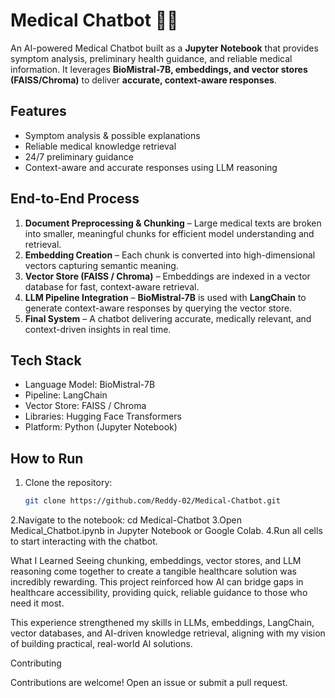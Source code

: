 # Medical Chatbot 🤖💊

An AI-powered Medical Chatbot built as a **Jupyter Notebook** that provides symptom analysis, preliminary health guidance, and reliable medical information. It leverages **BioMistral-7B, embeddings, and vector stores (FAISS/Chroma)** to deliver **accurate, context-aware responses**.

## Features
- Symptom analysis & possible explanations
- Reliable medical knowledge retrieval
- 24/7 preliminary guidance
- Context-aware and accurate responses using LLM reasoning

## End-to-End Process
1. **Document Preprocessing & Chunking** – Large medical texts are broken into smaller, meaningful chunks for efficient model understanding and retrieval.  
2. **Embedding Creation** – Each chunk is converted into high-dimensional vectors capturing semantic meaning.  
3. **Vector Store (FAISS / Chroma)** – Embeddings are indexed in a vector database for fast, context-aware retrieval.  
4. **LLM Pipeline Integration** – **BioMistral-7B** is used with **LangChain** to generate context-aware responses by querying the vector store.  
5. **Final System** – A chatbot delivering accurate, medically relevant, and context-driven insights in real time.

## Tech Stack
- Language Model: BioMistral-7B  
- Pipeline: LangChain  
- Vector Store: FAISS / Chroma  
- Libraries: Hugging Face Transformers  
- Platform: Python (Jupyter Notebook)  

## How to Run
1. Clone the repository:
   ```bash
   git clone https://github.com/Reddy-02/Medical-Chatbot.git
2.Navigate to the notebook:
 cd Medical-Chatbot
3.Open Medical_Chatbot.ipynb in Jupyter Notebook or Google Colab.
4.Run all cells to start interacting with the chatbot.

What I Learned
Seeing chunking, embeddings, vector stores, and LLM reasoning come together to create a tangible healthcare solution was incredibly rewarding. This project reinforced how AI can bridge gaps in healthcare accessibility, providing quick, reliable guidance to those who need it most.

This experience strengthened my skills in LLMs, embeddings, LangChain, vector databases, and AI-driven knowledge retrieval, aligning with my vision of building practical, real-world AI solutions.

Contributing

Contributions are welcome! Open an issue or submit a pull request.
